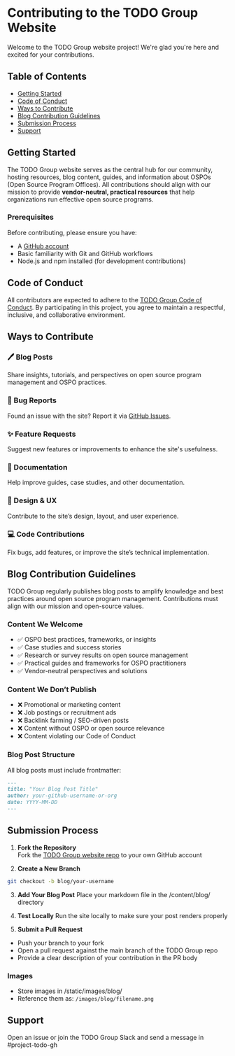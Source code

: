 # Contributing to the TODO Group Website

Welcome to the TODO Group website project! We're glad you're here and excited for your contributions.

## Table of Contents

- [Getting Started](#getting-started)
- [Code of Conduct](#code-of-conduct)
- [Ways to Contribute](#ways-to-contribute)
- [Blog Contribution Guidelines](#blog-contribution-guidelines)
- [Submission Process](#submission-process)
- [Support](#support)

## Getting Started

The TODO Group website serves as the central hub for our community, hosting resources, blog content, guides, and information about OSPOs (Open Source Program Offices). All contributions should align with our mission to provide **vendor-neutral, practical resources** that help organizations run effective open source programs.

### Prerequisites

Before contributing, please ensure you have:
- A [GitHub account](https://github.com/signup)
- Basic familiarity with Git and GitHub workflows
- Node.js and npm installed (for development contributions)

## Code of Conduct

All contributors are expected to adhere to the [TODO Group Code of Conduct](https://github.com/todogroup/governance/blob/main/code-of-conduct.md). By participating in this project, you agree to maintain a respectful, inclusive, and collaborative environment.

## Ways to Contribute

### 🖊️ Blog Posts
Share insights, tutorials, and perspectives on open source program management and OSPO practices.

### 🐛 Bug Reports
Found an issue with the site? Report it via [GitHub Issues](https://github.com/todogroup/issues).

### ✨ Feature Requests
Suggest new features or improvements to enhance the site's usefulness.

### 📝 Documentation
Help improve guides, case studies, and other documentation.

### 🎨 Design & UX
Contribute to the site’s design, layout, and user experience.

### 💻 Code Contributions
Fix bugs, add features, or improve the site’s technical implementation.

## Blog Contribution Guidelines

TODO Group regularly publishes blog posts to amplify knowledge and best practices around open source program management. Contributions must align with our mission and open-source values.

### Content We Welcome
- ✅ OSPO best practices, frameworks, or insights  
- ✅ Case studies and success stories  
- ✅ Research or survey results on open source management  
- ✅ Practical guides and frameworks for OSPO practitioners  
- ✅ Vendor-neutral perspectives and solutions  

### Content We Don’t Publish
- ❌ Promotional or marketing content  
- ❌ Job postings or recruitment ads  
- ❌ Backlink farming / SEO-driven posts  
- ❌ Content without OSPO or open source relevance  
- ❌ Content violating our Code of Conduct  

### Blog Post Structure

All blog posts must include frontmatter:  

```markdown
---
title: "Your Blog Post Title"
author: your-github-username-or-org
date: YYYY-MM-DD
---
```

## Submission Process

1. **Fork the Repository**  
Fork the [TODO Group website repo](https://github.com/todogroup/todogroup.org) to your own GitHub account

2. **Create a New Branch**  
```bash
git checkout -b blog/your-username
```
   
3.	**Add Your Blog Post**
Place your markdown file in the /content/blog/ directory


5.	**Test Locally**
Run the site locally to make sure your post renders properly

7.	**Submit a Pull Request**
- Push your branch to your fork
- Open a pull request against the main branch of the TODO Group repo
- Provide a clear description of your contribution in the PR body

### Images
- Store images in /static/images/blog/
- Reference them as: `/images/blog/filename.png`

## Support

Open an issue or join the TODO Group Slack and send a message in #project-todo-gh
